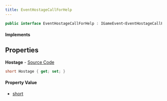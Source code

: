 ```yaml
---
title: EventHostageCallForHelp
---
```


```csharp
public interface EventHostageCallForHelp : IGameEvent<EventHostageCallForHelp>
```

#### Implements

## Properties

**Hostage** - [Source Code](https://github.com/swiftly-solution/swiftlys2/blob/master/managed/src/SwiftlyS2.Generated/GameEvents/Interfaces/EventHostageCallForHelp.cs#L22)

```csharp
short Hostage { get; set; }
```

#### Property Value

- [short](https://learn.microsoft.com/dotnet/api/system.int16)

